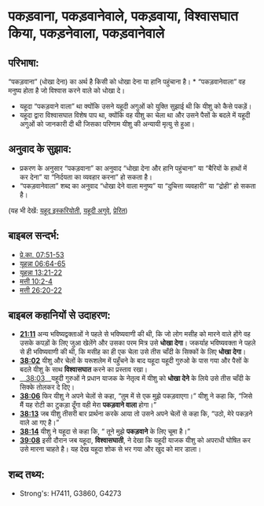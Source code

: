 ﻿# पकड़वाना, पकड़वानेवाले, पकड़वाया, विश्वासघात किया, पकड़नेवाला, पकड़वानेवाले #

## परिभाषा: ##

“पकड़वाना” (धोखा देना) का अर्थ है किसी को धोखा देना या हानि पहुंचाना है। * “पकड़वानेवाला” वह मनुष्य होता है जो विश्वास करने वाले को धोखा दे।

* यहूदा “पकड़वाने वाला” था क्योंकि उसने यहूदी अगुओं को युक्ति सुझाई थी कि यीशु को कैसे पकड़ें।
* यहूदा द्वारा विश्वासघात विशेष पाप था, क्योंकि वह यीशु का चेला था और उसने पैसों के बदले में यहूदी अगुओं को जानकारी दी थी जिसका परिणाम यीशु की अन्यायी मृत्यु से हुआ।

## अनुवाद के सुझाव: ##

* प्रकरण के अनुसार “पकड़वाना” का अनुवाद “धोखा देना और हानि पहुंचाना” या “बैरियों के हाथों में कर देना” या “निर्दयता का व्यवहार करना” हो सकता है।
* “पकड़वानेवाला” शब्द का अनुवाद “धोखा देने वाला मनुष्य” या “दुचित्ता व्यवहारी” या “द्रोही” हो सकता है।

(यह भी देखें: [यहूद इस्करियोती](../names/judasiscariot.md), [यहूदी अगुवे](../other/jewishleaders.md), [प्रेरित](../kt/apostle.md))

## बाइबल सन्दर्भ: ##

* [प्रे.का. 07:51-53](rc://en/tn/help/act/07/51)
* [यूहन्ना 06:64-65](rc://en/tn/help/jhn/06/64)
* [यूहन्ना 13:21-22](rc://en/tn/help/jhn/13/21)
* [मत्ती 10:2-4](rc://en/tn/help/mat/10/02)
* [मत्ती 26:20-22](rc://en/tn/help/mat/26/20)

## बाइबल कहानियों से उदाहरण: ##

* __[21:11](rc://en/tn/help/obs/21/11)__  अन्य भविष्यद्वक्ताओं ने पहले से भविष्यवाणी की थी, कि जो लोग मसीह को मारने वाले होंगे वह उसके कपड़ों के लिए जुआ खेलेंगे और उसका परम मित्र उसे __धोखा देगा__। जकर्याह भविष्यवक्ता ने पहले से ही भविष्यवाणी की थी, कि मसीह का ही एक चेला उसे तीस चाँदी के सिक्कों के लिए __धोखा देगा__।
* __[38:02](rc://en/tn/help/obs/38/02)__  यीशु और चेलों के यरूशलेम में पहुँचने के बाद यहूदा यहूदी गुरुओ के पास गया और पैसों के बदले यीशु के साथ __विश्वासघात__ करने का प्रस्ताव रखा।
* __[38:03](rc://en/tn/help/obs/38/03)__यहूदी गुरुओं ने प्रधान याजक के नेतृत्व में यीशु को __धोखा देने__ के लिये उसे तीस चाँदी के सिक्के तोलकर दे दिए।
* __[38:06](rc://en/tn/help/obs/38/06)__ फिर यीशु ने अपने चेलों से कहा, “तुम में से एक मुझे पकड़वाएगा।” यीशु ने कहा कि, “जिसे मैं यह रोटी का टुकड़ा दूँगा वही मेरा __पकड़वाने वाला__ होगा।”
* __[38:13](rc://en/tn/help/obs/38/13)__ जब यीशु तीसरी बार प्रार्थना करके आया तो उसने अपने चेलों से कहा कि, “उठो, मेरे पकड़ने वाले आ गए है।”
* __[38:14](rc://en/tn/help/obs/38/14)__  यीशु ने यहूदा से कहा कि, “ तूने मुझे __पकड़वाने__ के लिए चूमा है।”
* __[39:08](rc://en/tn/help/obs/39/08)__ इसी दौरान जब यहूदा, __विश्वासघाती__, ने देखा कि यहूदी याजक यीशु को अपराधी घोषित कर उसे मारना चाहते है। यह देख यहूदा शोक से भर गया और खुद को मार डाला।

## शब्द तथ्य: ##

* Strong's: H7411, G3860, G4273
